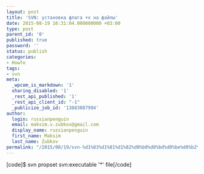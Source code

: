 ```yaml
---
layout: post
title: 'SVN: установка флага +x на файлы'
date: 2015-08-19 16:31:04.000000000 +03:00
type: post
parent_id: '0'
published: true
password: ''
status: publish
categories:
- HowTo
tags:
- svn
meta:
  _wpcom_is_markdown: '1'
  sharing_disabled: '1'
  _rest_api_published: '1'
  _rest_api_client_id: "-1"
  _publicize_job_id: '13883087994'
author:
  login: russianpenguin
  email: maksim.v.zubkov@gmail.com
  display_name: russianpenguin
  first_name: Maksim
  last_name: Zubkov
permalink: "/2015/08/19/svn-%d1%83%d1%81%d1%82%d0%b0%d0%bd%d0%be%d0%b2%d0%ba%d0%b0-%d1%84%d0%bb%d0%b0%d0%b3%d0%b0-x-%d0%bd%d0%b0-%d1%84%d0%b0%d0%b9%d0%bb%d1%8b/"
---
```

[code]$ svn propset svn:executable '\*' file[/code]


